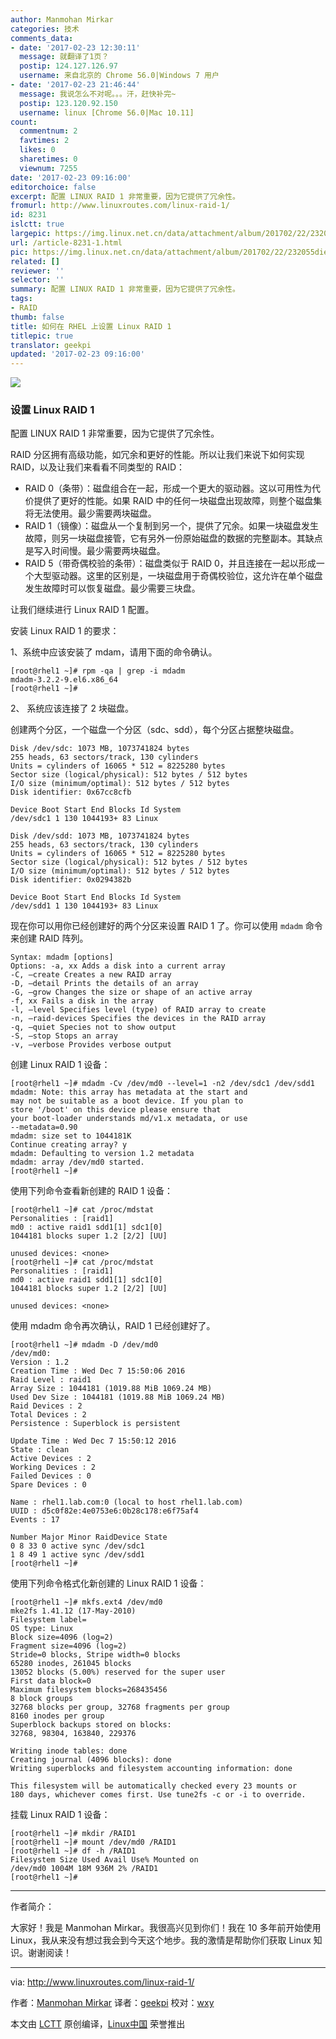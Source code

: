 ```yaml
---
author: Manmohan Mirkar
categories: 技术
comments_data:
- date: '2017-02-23 12:30:11'
  message: 就翻译了1页？
  postip: 124.127.126.97
  username: 来自北京的 Chrome 56.0|Windows 7 用户
- date: '2017-02-23 21:46:44'
  message: 我说怎么不对呢。。。汗，赶快补完~
  postip: 123.120.92.150
  username: linux [Chrome 56.0|Mac 10.11]
count:
  commentnum: 2
  favtimes: 2
  likes: 0
  sharetimes: 0
  viewnum: 7255
date: '2017-02-23 09:16:00'
editorchoice: false
excerpt: 配置 LINUX RAID 1 非常重要，因为它提供了冗余性。
fromurl: http://www.linuxroutes.com/linux-raid-1/
id: 8231
islctt: true
largepic: https://img.linux.net.cn/data/attachment/album/201702/22/232055die9qzzho3stqzz9.jpg
url: /article-8231-1.html
pic: https://img.linux.net.cn/data/attachment/album/201702/22/232055die9qzzho3stqzz9.jpg.thumb.jpg
related: []
reviewer: ''
selector: ''
summary: 配置 LINUX RAID 1 非常重要，因为它提供了冗余性。
tags:
- RAID
thumb: false
title: 如何在 RHEL 上设置 Linux RAID 1
titlepic: true
translator: geekpi
updated: '2017-02-23 09:16:00'
---
```


![](/data/attachment/album/201702/22/232055die9qzzho3stqzz9.jpg)


### 设置 Linux RAID 1


配置 LINUX RAID 1 非常重要，因为它提供了冗余性。


RAID 分区拥有高级功能，如冗余和更好的性能。所以让我们来说下如何实现 RAID，以及让我们来看看不同类型的 RAID：


* RAID 0（条带）：磁盘组合在一起，形成一个更大的驱动器。这以可用性为代价提供了更好的性能。如果 RAID 中的任何一块磁盘出现故障，则整个磁盘集将无法使用。最少需要两块磁盘。
* RAID 1（镜像）：磁盘从一个复制到另一个，提供了冗余。如果一块磁盘发生故障，则另一块磁盘接管，它有另外一份原始磁盘的数据的完整副本。其缺点是写入时间慢。最少需要两块磁盘。
* RAID 5（带奇偶校验的条带）：磁盘类似于 RAID 0，并且连接在一起以形成一个大型驱动器。这里的区别是，一块磁盘用于奇偶校验位，这允许在单个磁盘发生故障时可以恢复磁盘。最少需要三块盘。


让我们继续进行 Linux RAID 1 配置。


安装 Linux RAID 1 的要求：


1、系统中应该安装了 mdam，请用下面的命令确认。



```
[root@rhel1 ~]# rpm -qa | grep -i mdadm
mdadm-3.2.2-9.el6.x86_64
[root@rhel1 ~]#

```

2、 系统应该连接了 2 块磁盘。


创建两个分区，一个磁盘一个分区（sdc、sdd），每个分区占据整块磁盘。



```
Disk /dev/sdc: 1073 MB, 1073741824 bytes
255 heads, 63 sectors/track, 130 cylinders
Units = cylinders of 16065 * 512 = 8225280 bytes
Sector size (logical/physical): 512 bytes / 512 bytes
I/O size (minimum/optimal): 512 bytes / 512 bytes
Disk identifier: 0x67cc8cfb

Device Boot Start End Blocks Id System
/dev/sdc1 1 130 1044193+ 83 Linux

Disk /dev/sdd: 1073 MB, 1073741824 bytes
255 heads, 63 sectors/track, 130 cylinders
Units = cylinders of 16065 * 512 = 8225280 bytes
Sector size (logical/physical): 512 bytes / 512 bytes
I/O size (minimum/optimal): 512 bytes / 512 bytes
Disk identifier: 0x0294382b

Device Boot Start End Blocks Id System
/dev/sdd1 1 130 1044193+ 83 Linux

```

现在你可以用你已经创建好的两个分区来设置 RAID 1 了。你可以使用 `mdadm` 命令来创建 RAID 阵列。



```
Syntax: mdadm [options] 
Options: -a, xx Adds a disk into a current array 
-C, —create Creates a new RAID array 
-D, —detail Prints the details of an array 
-G, —grow Changes the size or shape of an active array
-f, xx Fails a disk in the array
-l, —level Specifies level (type) of RAID array to create 
-n, —raid-devices Specifies the devices in the RAID array 
-q, —quiet Species not to show output 
-S, —stop Stops an array 
-v, —verbose Provides verbose output
```

创建 Linux RAID 1 设备：



```
[root@rhel1 ~]# mdadm -Cv /dev/md0 --level=1 -n2 /dev/sdc1 /dev/sdd1
mdadm: Note: this array has metadata at the start and
may not be suitable as a boot device. If you plan to
store '/boot' on this device please ensure that
your boot-loader understands md/v1.x metadata, or use
--metadata=0.90
mdadm: size set to 1044181K
Continue creating array? y
mdadm: Defaulting to version 1.2 metadata
mdadm: array /dev/md0 started.
[root@rhel1 ~]#
```

使用下列命令查看新创建的 RAID 1 设备：



```
[root@rhel1 ~]# cat /proc/mdstat
Personalities : [raid1]
md0 : active raid1 sdd1[1] sdc1[0]
1044181 blocks super 1.2 [2/2] [UU]
 
unused devices: <none>
[root@rhel1 ~]# cat /proc/mdstat
Personalities : [raid1]
md0 : active raid1 sdd1[1] sdc1[0]
1044181 blocks super 1.2 [2/2] [UU]
 
unused devices: <none>
```

使用 mdadm 命令再次确认，RAID 1 已经创建好了。



```
[root@rhel1 ~]# mdadm -D /dev/md0
/dev/md0:
Version : 1.2
Creation Time : Wed Dec 7 15:50:06 2016
Raid Level : raid1
Array Size : 1044181 (1019.88 MiB 1069.24 MB)
Used Dev Size : 1044181 (1019.88 MiB 1069.24 MB)
Raid Devices : 2
Total Devices : 2
Persistence : Superblock is persistent
 
Update Time : Wed Dec 7 15:50:12 2016
State : clean
Active Devices : 2
Working Devices : 2
Failed Devices : 0
Spare Devices : 0
 
Name : rhel1.lab.com:0 (local to host rhel1.lab.com)
UUID : d5c0f82e:4e0753e6:0b28c178:e6f75af4
Events : 17
 
Number Major Minor RaidDevice State
0 8 33 0 active sync /dev/sdc1
1 8 49 1 active sync /dev/sdd1
[root@rhel1 ~]#
```

使用下列命令格式化新创建的 Linux RAID 1 设备：



```
[root@rhel1 ~]# mkfs.ext4 /dev/md0
mke2fs 1.41.12 (17-May-2010)
Filesystem label=
OS type: Linux
Block size=4096 (log=2)
Fragment size=4096 (log=2)
Stride=0 blocks, Stripe width=0 blocks
65280 inodes, 261045 blocks
13052 blocks (5.00%) reserved for the super user
First data block=0
Maximum filesystem blocks=268435456
8 block groups
32768 blocks per group, 32768 fragments per group
8160 inodes per group
Superblock backups stored on blocks:
32768, 98304, 163840, 229376
 
Writing inode tables: done
Creating journal (4096 blocks): done
Writing superblocks and filesystem accounting information: done
 
This filesystem will be automatically checked every 23 mounts or
180 days, whichever comes first. Use tune2fs -c or -i to override.
```

挂载 Linux RAID 1 设备：



```
[root@rhel1 ~]# mkdir /RAID1
[root@rhel1 ~]# mount /dev/md0 /RAID1
[root@rhel1 ~]# df -h /RAID1
Filesystem Size Used Avail Use% Mounted on
/dev/md0 1004M 18M 936M 2% /RAID1
[root@rhel1 ~]#
```



---


 


作者简介：


大家好！我是 Manmohan Mirkar。我很高兴见到你们！我在 10 多年前开始使用 Linux，我从来没有想过我会到今天这个地步。我的激情是帮助你们获取 Linux 知识。谢谢阅读！




---


via: <http://www.linuxroutes.com/linux-raid-1/>


作者：[Manmohan Mirkar](http://www.linuxroutes.com/author/admin/) 译者：[geekpi](https://github.com/geekpi) 校对：[wxy](https://github.com/wxy)


本文由 [LCTT](https://github.com/LCTT/TranslateProject) 原创编译，[Linux中国](https://linux.cn/) 荣誉推出